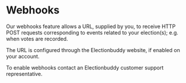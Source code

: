 # Webhooks

Our webhooks feature allows a URL, supplied by you, to receive HTTP POST
requests corresponding to events related to your election(s); e.g. when votes
are recorded.

The URL is configured through the Electionbuddy website, if enabled on your
account.

To enable webhooks contact an Electionbuddy customer support representative.

